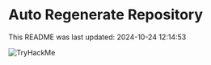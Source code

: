 # Auto Regenerate Repository

This README was last updated: 2024-10-24 12:14:53

 ![TryHackMe](https://tryhackme.com/badge/533634)